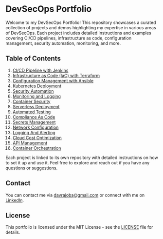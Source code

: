# DevSecOps Portfolio

Welcome to my DevSecOps Portfolio! This repository showcases a curated collection of projects and demos highlighting my expertise in various areas of DevSecOps. Each project includes detailed instructions and examples covering CI/CD pipelines, infrastructure as code, configuration management, security automation, monitoring, and more.

## Table of Contents

1. [CI/CD Pipeline with Jenkins](https://github.com/davraops/ci-cd-with-jenkins)
2. [Infrastructure as Code (IaC) with Terraform](https://github.com/davraops/terraform-iac)
3. [Configuration Management with Ansible](https://github.com/davraops/ansible-config)
4. [Kubernetes Deployment](https://github.com/davraops/k8s-microservices-deployment)
5. [Security Automation](https://github.com/davraops/security-automation-demo)
6. [Monitoring and Logging](https://github.com/davraops/monitoring-logging-demo)
7. [Container Security](https://github.com/davraops/container-security)
8. [Serverless Deployment](https://github.com/davraops/serverless-app)
9. [Automated Testing](https://github.com/davraops/automated-testing)
10. [Compliance As Code](https://github.com/davraops/compliance-as-code)
11. [Secrets Management](https://github.com/davraops/secrets-management)
12. [Network Configuration](https://github.com/davraops/network-configuration)
13. [Logging And Alerting](https://github.com/davraops/logging-and-alerting)
14. [Cloud Cost Optimization](https://github.com/davraops/cloud-cost-optimization)
15. [API Management](https://github.com/davraops/api-management)
16. [Container Orchestration](https://github.com/davraops/container-orchestration)

Each project is linked to its own repository with detailed instructions on how to set it up and use it. Feel free to explore and reach out if you have any questions or suggestions.

## Contact

You can contact me via [davrajobs@gmail.com](mailto:davrajobs@gmail.com) or connect with me on [LinkedIn](https://www.linkedin.com/in/avellarafael).

## License

This portfolio is licensed under the MIT License - see the [LICENSE](LICENSE) file for details.
